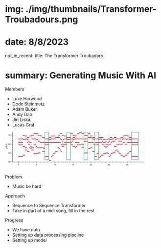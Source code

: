 # img: ./img/thumbnails/Transformer-Troubadours.png
# date: 8/8/2023
not_in_recent:
title: The Transformer Troubadors
# summary: Generating Music With AI

Members

- Luke Harwood
- Code Steinmetz
- Adam Buker
- Andy Dao
- Jiri Liska
- Lucas Gral

<img src="./img/thumbnails/Transformer-Troubadours.PNG">

Problem​

- Music be hard​

Approach​

- Sequence to Sequence Transformer​
- Take in part of a midi song, fill in the rest​

Progress​

- We have data​
- Setting up data processing pipeline​
- Setting up model